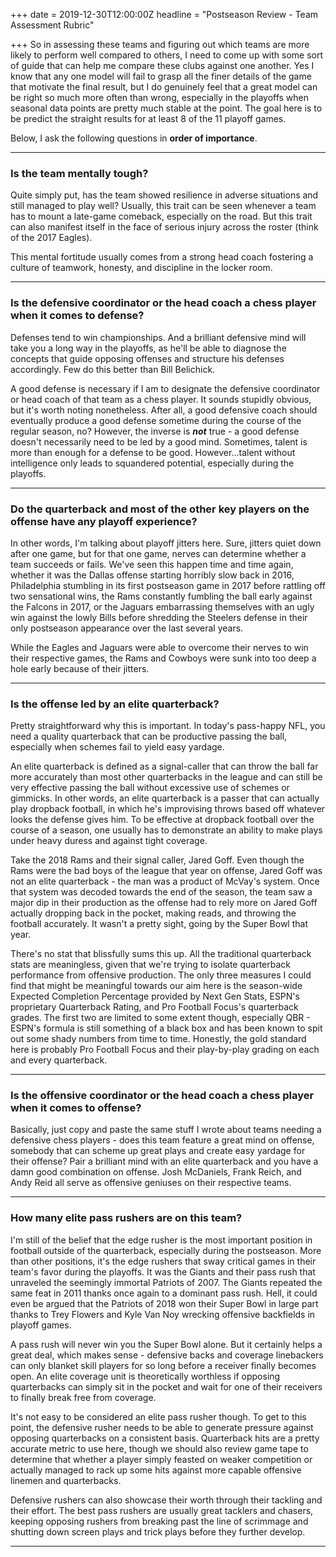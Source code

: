 +++
date = 2019-12-30T12:00:00Z
headline = "Postseason Review - Team Assessment Rubric"

+++
So in assessing these teams and figuring out which teams are more likely to perform well compared to others, I need to come up with some sort of guide that can help me compare these clubs against one another. Yes I know that any one model will fail to grasp all the finer details of the game that motivate the final result, but I do genuinely feel that a great model can be right so much more often than wrong, especially in the playoffs when seasonal data points are pretty much stable at the point. The goal here is to be predict the straight results for at least 8 of the 11 playoff games.

Below, I ask the following questions in **order of importance**.

***

### Is the team mentally tough?

Quite simply put, has the team showed resilience in adverse situations and still managed to play well?  Usually, this trait can be seen whenever a team has to mount a late-game comeback, especially on the road. But this trait can also manifest itself in the face of serious injury across the roster (think of the 2017 Eagles). 

This mental fortitude usually comes from a strong head coach fostering a culture of teamwork, honesty, and discipline in the locker room.

***

### Is the defensive coordinator or the head coach a chess player when it comes to defense?

Defenses tend to win championships. And a brilliant defensive mind will take you a long way in the playoffs, as he'll be able to diagnose the concepts that guide opposing offenses and structure his defenses accordingly. Few do this better than Bill Belichick.

A good defense is necessary if I am to designate the defensive coordinator or head coach of that team as a chess player. It sounds stupidly obvious, but it's worth noting nonetheless. After all, a good defensive coach should eventually produce a good defense sometime during the course of the regular season, no? However, the inverse is **_not_** true - a good defense doesn't necessarily need to be led by a good mind. Sometimes, talent is more than enough for a defense to be good. However...talent without intelligence only leads to squandered potential, especially during the playoffs.

***

### Do the quarterback and most of the other key players on the offense have any playoff experience? 

In other words, I'm talking about playoff jitters here. Sure, jitters quiet down after one game, but for that one game, nerves can determine whether a team succeeds or fails. We've seen this happen time and time again, whether it was the Dallas offense starting horribly slow back in 2016, Philadelphia stumbling in its first postseason game in 2017 before rattling off two sensational wins, the Rams constantly fumbling the ball early against the Falcons in 2017, or the Jaguars embarrassing themselves with an ugly win against the lowly Bills before shredding the Steelers defense in their only postseason appearance over the last several years. 

While the Eagles and Jaguars were able to overcome their nerves to win their respective games, the Rams and Cowboys were sunk into too deep a hole early because of their jitters.

***

### Is the offense led by an elite quarterback?

Pretty straightforward why this is important. In today's pass-happy NFL, you need a quality quarterback that can be productive passing the ball, especially when schemes fail to yield easy yardage.

An elite quarterback is defined as a signal-caller that can throw the ball far more accurately than most other quarterbacks in the league and can still be very effective passing the ball without excessive use of schemes or gimmicks. In other words, an elite quarterback is a passer that can actually play dropback football, in which he's improvising throws based off whatever looks the defense gives him. To be effective at dropback football over the course of a season, one usually has to demonstrate an ability to make plays under heavy duress and against tight coverage.

Take the 2018 Rams and their signal caller, Jared Goff. Even though the Rams were the bad boys of the league that year on offense, Jared Goff was not an elite quarterback - the man was a product of McVay's system. Once that system was decoded towards the end of the season, the team saw a major dip in their production as the offense had to rely more on Jared Goff actually dropping back in the pocket, making reads, and throwing the football accurately. It wasn't a pretty sight, going by the Super Bowl that year.

There's no stat that blissfully sums this up. All the traditional quarterback stats are meaningless, given that we're trying to isolate quarterback performance from offensive production. The only three measures I could find that might be meaningful towards our aim here is the season-wide Expected Completion Percentage provided by Next Gen Stats, ESPN's proprietary Quarterback Rating, and Pro Football Focus's quarterback grades. The first two are limited to some extent though, especially QBR - ESPN's formula is still something of a black box and has been known to spit out some shady numbers from time to time. Honestly, the gold standard here is probably Pro Football Focus and their play-by-play grading on each and every quarterback. 

***

### Is the offensive coordinator or the head coach a chess player when it comes to offense?

Basically, just copy and paste the same stuff I wrote about teams needing a defensive chess players - does this team feature a great mind on offense, somebody that can scheme up great plays and create easy yardage for their offense? Pair a brilliant mind with an elite quarterback and you have a damn good combination on offense. Josh McDaniels, Frank Reich, and Andy Reid all serve as offensive geniuses on their respective teams.

***

### How many elite pass rushers are on this team?

I'm still of the belief that the edge rusher is the most important position in football outside of the quarterback, especially during the postseason. More than other positions, it's the edge rushers that sway critical games in their team's favor during the playoffs. It was the Giants and their pass rush that unraveled the seemingly immortal Patriots of 2007. The Giants repeated the same feat in 2011 thanks once again to a dominant pass rush. Hell, it could even be argued that the Patriots of 2018 won their Super Bowl in large part thanks to Trey Flowers and Kyle Van Noy wrecking offensive backfields in playoff games.

A pass rush will never win you the Super Bowl alone. But it certainly helps a great deal, which makes sense - defensive backs and coverage linebackers can only blanket skill players for so long before a receiver finally becomes open. An elite coverage unit is theoretically worthless if opposing quarterbacks can simply sit in the pocket and wait for one of their receivers to finally break free from coverage.

It's not easy to be considered an elite pass rusher though. To get to this point, the defensive rusher needs to be able to generate pressure against opposing quarterbacks on a consistent basis. Quarterback hits are a pretty accurate metric to use here, though we should also review game tape to determine that whether a player simply feasted on weaker competition or actually managed to rack up some hits against more capable offensive linemen and quarterbacks.

Defensive rushers can also showcase their worth through their tackling and their effort. The best pass rushers are usually great tacklers and chasers, keeping opposing rushers from breaking past the line of scrimmage and shutting down screen plays and trick plays before they further develop.

***